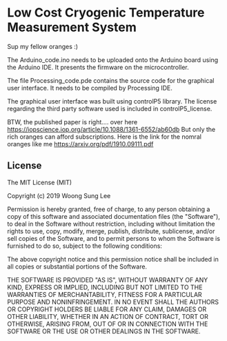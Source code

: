 # Low Cost Cryogenic Temperature Measurement System

Sup my fellow oranges :)

The Arduino_code.ino needs to be uploaded onto the Arduino board using the Arduino IDE. It presents the firmware on the microcontroller.

The file Processing_code.pde contains the source code for the graphical user interface. It needs to be compiled by Processing IDE.

The graphical user interface was built using controlP5 library. The license regarding the third party software used is included in controlP5_license. 

BTW, the published paper is right.... over here <https://iopscience.iop.org/article/10.1088/1361-6552/ab60db>
But only the rich oranges can afford subscriptions.
Here is the link for the nomral oranges like me <https://arxiv.org/pdf/1910.09111.pdf>

## License

The MIT License (MIT)

Copyright (c) 2019 Woong Sung Lee

Permission is hereby granted, free of charge, to any person obtaining a copy of this software and associated documentation files (the "Software"), to deal in the Software without restriction, including without limitation the rights to use, copy, modify, merge, publish, distribute, sublicense, and/or sell copies of the Software, and to permit persons to whom the Software is furnished to do so, subject to the following conditions:

The above copyright notice and this permission notice shall be included in all copies or substantial portions of the Software.

THE SOFTWARE IS PROVIDED "AS IS", WITHOUT WARRANTY OF ANY KIND, EXPRESS OR IMPLIED, INCLUDING BUT NOT LIMITED TO THE WARRANTIES OF MERCHANTABILITY, FITNESS FOR A PARTICULAR PURPOSE AND NONINFRINGEMENT. IN NO EVENT SHALL THE AUTHORS OR COPYRIGHT HOLDERS BE LIABLE FOR ANY CLAIM, DAMAGES OR OTHER LIABILITY, WHETHER IN AN ACTION OF CONTRACT, TORT OR OTHERWISE, ARISING FROM, OUT OF OR IN CONNECTION WITH THE SOFTWARE OR THE USE OR OTHER DEALINGS IN THE SOFTWARE.
